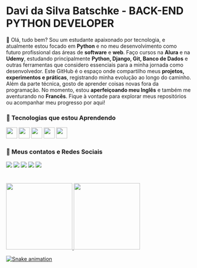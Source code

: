 # Davi da Silva Batschke - BACK-END PYTHON DEVELOPER
👋 Olá, tudo bem? Sou um estudante apaixonado por tecnologia, e atualmente estou focado em **Python** e no meu desenvolvimento como futuro profissional das áreas de **software** e **web**. Faço cursos na **Alura** e na **Udemy**, estudando principalmente **Python, Django, Git, Banco de Dados** e outras ferramentas que considero essenciais para a minha jornada como desenvolvedor. Este GitHub é o espaço onde compartilho meus **projetos, experimentos e práticas**, registrando minha evolução ao longo do caminho. Além da parte técnica, gosto de aprender coisas novas fora da programação. No momento, estou **aperfeiçoando meu Inglês** e também me aventurando no **Francês**. Fique à vontade para explorar meus repositórios ou acompanhar meu progresso por aqui!


### 📖 Tecnologias que estou Aprendendo
<div>
<img loading="lazy" src="https://cdn.jsdelivr.net/gh/devicons/devicon@latest/icons/python/python-original.svg" width="30" height="30"/>
<img loading="lazy" src="https://cdn.jsdelivr.net/gh/devicons/devicon@latest/icons/django/django-plain.svg" width="30" height="30"/>
<img loading="lazy" src="https://cdn.jsdelivr.net/gh/devicons/devicon@latest/icons/git/git-original.svg" width="30" height="30"/>
<img loading="lazy" src="https://cdn.jsdelivr.net/gh/devicons/devicon@latest/icons/mysql/mysql-original.svg" width="30" height="30"/>
<img loading="lazy" src="https://cdn.jsdelivr.net/gh/devicons/devicon@latest/icons/docker/docker-plain.svg" width="30" height="30"/>
</div>
 

### 📡 Meus contatos e Redes Sociais
<div>
<a href="https://www.linkedin.com/in/davibatschke" target="_blank"><img loading="lazy" src="https://custom-icon-badges.demolab.com/badge/LinkedIn-0A66C2?logo=linkedin-white&logoColor=fff" target="_blank"></a>   
<a href="https://open.spotify.com/user/d3jvdmatbgtd2oen8z5g5gksn" target="_blank"><img loading="lazy" src="https://img.shields.io/badge/Spotify-1ED760?logo=spotify&logoColor=white" target="_blank"></a>
<a href="https://instagram.com/davibatschke/" target="_blank"><img loading="lazy" src="https://img.shields.io/badge/Instagram-%23E4405F.svg?logo=Instagram&logoColor=white" target="_blank"></a>
<a href="https://www.twitch.tv/davibatschke" target="_blank"><img loading="lazy" src="https://img.shields.io/badge/Twitch-%239146FF.svg?logo=Twitch&logoColor=white" target="_blank"></a>
<a href="linktree" target="_blank"><img loading="lazy" src="https://img.shields.io/badge/LinkTree-1de9b6?logo=linktree&logoColor=white" target="_blank"></a>
</div>

#
<div>
<a href="https://github.com/davibatschke">
<img loading="lazy" height="180em" src="https://github-readme-stats.vercel.app/api/top-langs/?username=davibatschke&layout=compact&langs_count=7&theme=dark"/>
<img loading="lazy" height="180em" src="https://github-readme-stats.vercel.app/api?username=davibatschke&show_icons=true&theme=dark&include_all_commits=true&count_private=true"/>
</div>

![Snake animation](https://github.com/davibatschke/davibatschke/blob/output/github-contribution-grid-snake.svg)
